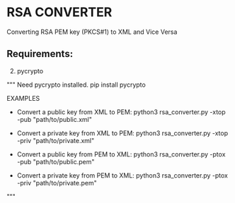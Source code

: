 # RSA CONVERTER

Converting RSA PEM key (PKCS#1) to XML and Vice Versa

## Requirements:
2. pycrypto


"""
Need pycrypto installed. pip install pycrypto

EXAMPLES

- Convert a public key from XML to PEM: python3 rsa_converter.py -xtop -pub "path/to/public.xml"
- Convert a private key from XML to PEM: python3 rsa_converter.py -xtop -priv "path/to/private.xml"

- Convert a public key from PEM to XML: python3 rsa_converter.py -ptox -pub "path/to/public.pem"
- Convert a private key from PEM to XML: python3 rsa_converter.py -ptox -priv "path/to/private.pem"

"""
